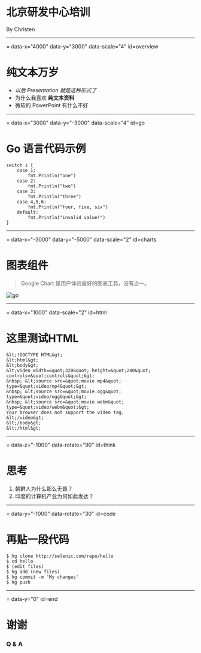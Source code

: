 # 北京研发中心培训

By Christen

----
= data-x="4000" data-y="3000" data-scale="4" id=overview
# 纯文本万岁

- _以后 Presentation 就是这种形式了_
- 为什么我喜欢 **纯文本资料**
- 微软的 PowerPoint 有什么不好

----
= data-x="3000" data-y="-3000" data-scale="4" id=go

# Go 语言代码示例

```
switch i {
    case 1:
        fmt.Println("one")
    case 2:
        fmt.Println("two")
    case 3:
        fmt.Println("three")
    case 4,5,6:
        fmt.Println("four, five, six")
    default:
        fmt.Println("invalid value!")
}
```

----
= data-x="-3000" data-y="-5000" data-scale="2" id=charts
# 图表组件

>Google Chart 是用户体验最好的图表工具，没有之一。

![go](https://code.google.com/p/go/logo?cct=1363647092)

----
= data-x="1000" data-scale="2" id=html
# 这里测试HTML

```
&lt;!DOCTYPE HTML&gt;
&lt;html&gt;
&lt;body&gt;
&lt;video width=&quot;320&quot; height=&quot;240&quot; controls=&quot;controls&quot;&gt;
&nbsp; &lt;source src=&quot;movie.mp4&quot; type=&quot;video/mp4&quot;&gt;
&nbsp; &lt;source src=&quot;movie.ogg&quot; type=&quot;video/ogg&quot;&gt;
&nbsp; &lt;source src=&quot;movie.webm&quot; type=&quot;video/webm&quot;&gt;
Your browser does not support the video tag.
&lt;/video&gt;
&lt;/body&gt;
&lt;/html&gt;
```

----
= data-z="-1000"  data-rotate="90" id=think

# 思考 

1. 朝鲜人为什么那么无畏？
2. 印度的计算机产业为何如此发达？

----
= data-y="-1000"  data-rotate="30" id=code

# 再贴一段代码
```
$ hg clone http://selenic.com/repo/hello
$ cd hello
$ (edit files)
$ hg add (new files)
$ hg commit -m 'My changes'
$ hg push
```

----
= data-y="0" id=end

# 谢谢

### Q & A